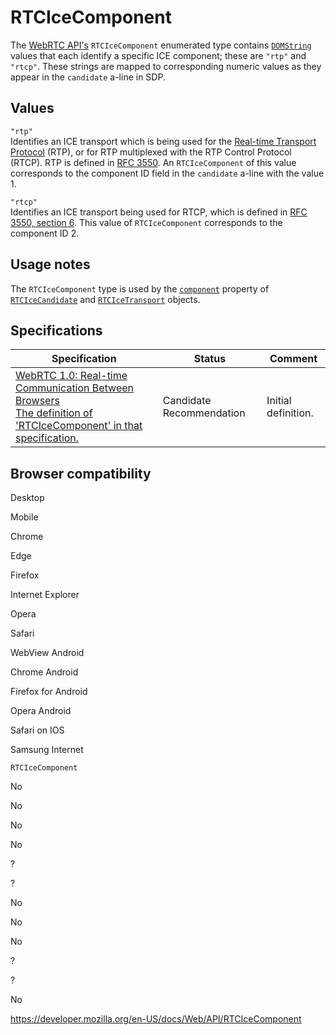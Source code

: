 RTCIceComponent
===============

The [WebRTC API's](webrtc_api) `RTCIceComponent` enumerated type contains [`DOMString`](domstring) values that each identify a specific ICE component; these are `"rtp"` and `"rtcp"`. These strings are mapped to corresponding numeric values as they appear in the `candidate` a-line in SDP.

Values
------

`"rtp"`  
Identifies an ICE transport which is being used for the [Real-time Transport Protocol](webrtc_api/intro_to_rtp) (RTP), or for RTP multiplexed with the RTP Control Protocol (RTCP). RTP is defined in [RFC 3550](https://tools.ietf.org/html/rfc3550). An `RTCIceComponent` of this value corresponds to the component ID field in the `candidate` a-line with the value 1.

`"rtcp"`  
Identifies an ICE transport being used for RTCP, which is defined in [RFC 3550, section 6](https://tools.ietf.org/html/rfc3550#section-6). This value of `RTCIceComponent` corresponds to the component ID 2.

Usage notes
-----------

The `RTCIceComponent` type is used by the [`component`](rtcicecandidate/component) property of [`RTCIceCandidate`](rtcicecandidate) and [`RTCIceTransport`](rtcicetransport) objects.

Specifications
--------------

<table><thead><tr class="header"><th>Specification</th><th>Status</th><th>Comment</th></tr></thead><tbody><tr class="odd"><td><a href="https://w3c.github.io/webrtc-pc/#rtcicecomponent">WebRTC 1.0: Real-time Communication Between Browsers<br />
<span class="small">The definition of 'RTCIceComponent' in that specification.</span></a></td><td><span class="spec-cr">Candidate Recommendation</span></td><td>Initial definition.</td></tr></tbody></table>

Browser compatibility
---------------------

Desktop

Mobile

Chrome

Edge

Firefox

Internet Explorer

Opera

Safari

WebView Android

Chrome Android

Firefox for Android

Opera Android

Safari on IOS

Samsung Internet

`RTCIceComponent`

No

No

No

No

?

?

No

No

No

?

?

No

<a href="https://developer.mozilla.org/en-US/docs/Web/API/RTCIceComponent" class="_attribution-link">https://developer.mozilla.org/en-US/docs/Web/API/RTCIceComponent</a>
